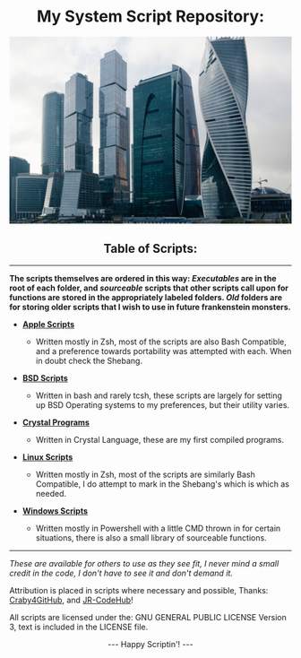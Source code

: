 # <div align="center">My System Script Repository:

![Moscow_Skyline](ximg/Moscow_Skyline.jpeg) </div>

## <div align="center">**Table of Scripts:**</div>

----------------------------------------

**The scripts themselves are ordered in this way: *Executables* are in the root of each folder, and *sourceable* scripts that other scripts call upon for functions are stored in the appropriately labeled folders. *Old* folders are for storing older scripts that I wish to use in future frankenstein monsters.**

- [**Apple Scripts**](https://github.com/saintphaenixos/Script-Repository/tree/CurrentWorkingScripts/Apple%20Scripts)
  - Written mostly in Zsh, most of the scripts are also Bash Compatible, and a preference towards portability was attempted with each. When in doubt check the Shebang.

- [**BSD Scripts**](https://github.com/saintphaenixos/Script-Repository/tree/CurrentWorkingScripts/BSD%20scripts/)
  - Written in bash and rarely tcsh, these scripts are largely for setting up BSD Operating systems to my preferences, but their utility varies.

- [**Crystal Programs**](https://github.com/saintphaenixos/Script-Repository/tree/CurrentWorkingScripts/Crystal)
  - Written in Crystal Language, these are my first compiled programs.

- [**Linux Scripts**](https://github.com/saintphaenixos/Script-Repository/tree/CurrentWorkingScripts/Linux%20scripts)
  - Written mostly in Zsh, most of the scripts are similarly Bash Compatible, I do attempt to mark in the Shebang's which is which as needed.

- [**Windows Scripts**](https://github.com/saintphaenixos/Script-Repository/tree/CurrentWorkingScripts/Windows%20Scripts)
  - Written mostly in Powershell with a little CMD thrown in for certain situations, there is also a small library of sourceable functions.  

---------------------------------------

*These are available for others to use as they see fit, I never mind a small credit in the code, I don't have to see it and don't demand it.*

Attribution is placed in scripts where necessary and possible, Thanks: [Craby4GitHub](https://github.com/Craby4GitHub), and [JR-CodeHub](https://github.com/jrkennelly813)!

All scripts are licensed under the: GNU GENERAL PUBLIC LICENSE Version 3, text is included in the LICENSE file.

<div align="center">--- Happy Scriptin'! ---</div>
